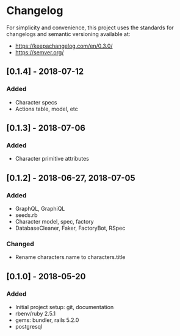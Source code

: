 # Changelog
For simplicity and convenience, this project uses the standards
for changelogs and semantic versioning available at:
* https://keepachangelog.com/en/0.3.0/
* https://semver.org/

## [0.1.4] - 2018-07-12
### Added
- Character specs
- Actions table, model, etc

## [0.1.3] - 2018-07-06
### Added
- Character primitive attributes

## [0.1.2] - 2018-06-27, 2018-07-05
### Added
- GraphQL, GraphiQL
- seeds.rb
- Character model, spec, factory
- DatabaseCleaner, Faker, FactoryBot, RSpec

### Changed
- Rename characters.name to characters.title

## [0.1.0] - 2018-05-20
### Added
- Initial project setup: git, documentation
- rbenv/ruby 2.5.1
- gems: bundler, rails 5.2.0
- postgresql